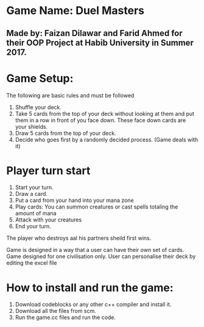 
# Game Name: Duel Masters
## Made by: Faizan Dilawar and Farid Ahmed for their OOP Project at Habib University in Summer 2017.

# Game Setup:
The following are basic rules and must be followed
1. Shuffle your deck.
2. Take 5 cards from the top of your deck without looking at them and put them in a row in front of you face down. These face down cards are your shields.
3. Draw 5 cards from the top of your deck.
4. Decide who goes first by a randomly decided process. (Game deals with it)

# Player turn start
1. Start your turn.	
2. Draw a card.
3. Put a card from your hand into your mana zone
4. Play cards: You can summon creatures or cast spells totaling the amount of mana
5. Attack with your creatures
6. End your turn.

The player who destroys aal his partners sheild first wins.

Game is designed in a way that a user can have their own set of cards.
Game designed for one civilisation only.
User can personalise their deck by editing the excel file

# How to install and run the game:
1. Download codeblocks or any other c++ compiler and install it.
2. Download all the files from scm.
3. Run the game.cc files and run the code.
